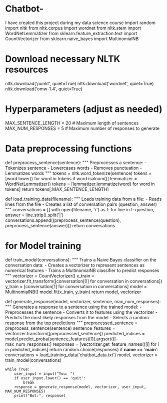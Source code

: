 # Chatbot-
I have created this project during my data science course 
import random
import nltk
from nltk.corpus import wordnet
from nltk.stem import WordNetLemmatizer
from sklearn.feature_extraction.text import CountVectorizer
from sklearn.naive_bayes import MultinomialNB

# Download necessary NLTK resources

nltk.download('punkt', quiet=True)
nltk.download('wordnet', quiet=True)
nltk.download('omw-1.4', quiet=True)

# Hyperparameters (adjust as needed)

MAX_SENTENCE_LENGTH = 20  # Maximum length of sentences
MAX_NUM_RESPONSES = 5  # Maximum number of responses to generate

# Data preprocessing functions

def preprocess_sentence(sentence):
    """
    Preprocesses a sentence:
    - Tokenizes sentence
    - Lowercases words
    - Removes punctuation
    - Lemmatizes words
    """
    tokens = nltk.word_tokenize(sentence)
    tokens = [word.lower() for word in tokens if word.isalnum()]
    lemmatizer = WordNetLemmatizer()
    tokens = [lemmatizer.lemmatize(word) for word in tokens]
    return tokens[:MAX_SENTENCE_LENGTH]

def load_training_data(filename):
    """
    Loads training data from a file:
    - Reads lines from the file
    - Creates a list of conversation pairs (question, answer)
    """
    conversations = []
    with open(filename, 'r') as f:
        for line in f:
            question, answer = line.strip().split('|')
            conversations.append((preprocess_sentence(question), preprocess_sentence(answer)))
    return conversations

# for Model training

def train_model(conversations):
    """
    Trains a Naive Bayes classifier on the conversation data:
    - Creates a vectorizer to represent sentences as numerical features
    - Trains a MultinomialNB classifier to predict responses
    """
    vectorizer = CountVectorizer()
    x_train = vectorizer.fit_transform([conversation[0] for conversation in conversations])
    y_train = [conversation[1] for conversation in conversations]
    model = MultinomialNB()
    model.fit(x_train, y_train)
    return model, vectorizer
    
def generate_response(model, vectorizer, sentence, max_num_responses):
    """
    Generates a response to a sentence using the trained model:
    - Preprocesses the sentence
    - Converts it to features using the vectorizer
    - Predicts the most likely responses from the model
    - Selects a random response from the top predictions
    """
    preprocessed_sentence = preprocess_sentence(sentence)
    sentence_features = vectorizer.transform([preprocessed_sentence])
    predicted_indices = model.predict_proba(sentence_features)[0].argsort()[-max_num_responses:]
    responses = [vectorizer.get_feature_names()[i] for i in predicted_indices]
    return random.choice(responses)
if __name__ == '__main__':
    conversations = load_training_data('chatbot_data.txt')
    model, vectorizer = train_model(conversations)

    while True:
        user_input = input("You: ")
        if user_input.lower() == 'quit':
            break
        response = generate_response(model, vectorizer, user_input, MAX_NUM_RESPONSES)
        print("Bot:", response)
        
